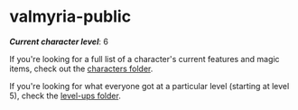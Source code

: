 # valmyria-public

**_Current character level_**: 6

If you're looking for a full list of a character's current features and magic items, check out the [characters folder](characters).

If you're looking for what everyone got at a particular level (starting at level 5), check the [level-ups folder](level-ups).
